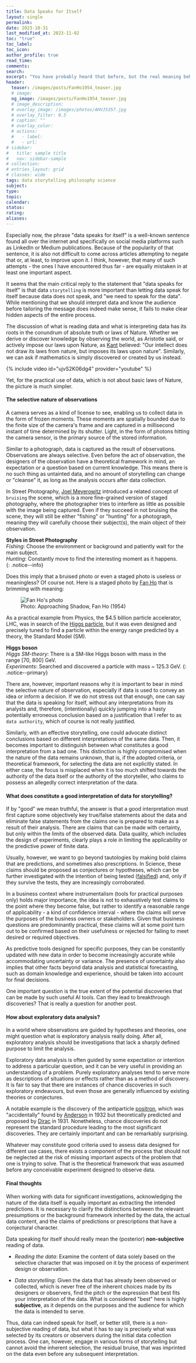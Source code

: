 ```yaml
---
title: Data Speaks for Itself
layout: single
permalink: 
date: 2023-10-31
last_modified_at: 2023-11-02
toc: "true"
toc_label: 
toc_icon: 
author_profile: true
read_time: 
comments: 
search: 
excerpt: "You have probably heard that before, but the real meaning behind this idea is not what you might think"
header:
  teaser: /images/posts/FanHo1954_teaser.jpg
  # image: 
  og_image: /images/posts/FanHo1954_teaser.jpg
  # image_description: 
  # overlay_image: /images/photos/AHVJ5357.jpg
  # overlay_filter: 0.5
  # caption: ""
  # overlay_color: 
  # actions:
  #   - label: 
  #   - url: 
# sidebar:
#   title: sample title
#   nav: sidebar-sample
# collection: 
# entries_layout: grid
# classes: wide
tags: data storytelling philosophy science
subject: 
type: 
topic: 
calendar: 
status: 
rating: 
aliases:
---
```



Especially now, the phrase "data speaks for itself" is a well-known sentence found all over the internet and specifically on social media platforms such as LinkedIn or Medium publications. Because of the popularity of that sentence, it is also not difficult to come across articles attempting to negate that or, at least, to improve upon it. I think, however, that many of such attempts - the ones I have encountered thus far - are equally mistaken in at least one important aspect.

It seems that the main critical reply to the statement that "data speaks for itself" is that data `storytelling` is more important than letting data speak for itself because data does not speak, and "we need to speak for the data". While mentioning that we should interpret data and know the audience before tailoring the message does indeed make sense, it fails to make clear hidden aspects of the entire process. 

The discussion of what is reading data and what is interpreting data has its roots in the conundrum of absolute truth or laws of Nature. Whether we derive or discover knowledge by observing the world, as Aristotle said, or actively impose our laws upon Nature, as [Kant](https://en.wikipedia.org/wiki/Critique_of_Pure_Reason) believed: "Our intellect does not draw its laws from nature, but imposes its laws upon nature". Similarly, we can ask if mathematics is simply discovered or created by us instead. 

{% include video id="ujvS2K06dg4" provider="youtube" %}

Yet, for the practical use of data, which is not about basic laws of Nature, the picture is much simpler.

#### **The selective nature of observations** 

A camera serves as a kind of license to see, enabling us to collect data in the form of frozen moments. These moments are spatially bounded due to the finite size of the camera's frame and are captured in a millisecond instant of time determined by its shutter. Light, in the form of photons hitting the camera sensor, is the primary source of the stored information.

Similar to a photograph, data is captured as the result of observations. Observations are always selective. Even before the act of observation, the designers of the observation have a theoretical framework in mind, an expectation or a question based on current knowledge. This means there is no such thing as untainted data, and no amount of storytelling can change or "cleanse" it, as long as the analysis occurs after data collection. 

In Street Photography, [Joel Meyerowitz](https://en.wikipedia.org/wiki/Joel_Meyerowitz) introduced a related concept  of `bruising` the scene, which is a more fine-grained version of staged photography, where the photographer tries to interfere as little as possible with the image being captured. Even if they succeed in not bruising the scene, they will still be either "fishing" or "hunting" for a photograph, meaning they will carefully choose their subject(s), the main object of their observation. 

<i class="fa-solid fa-circle-info"></i> **Styles in Street Photography**  
_Fishing_: Choose the environment or background and patiently wait for the main subject.  
_Hunting_: Constantly move to find the interesting moment as it happens.  
{: .notice--info}

Does this imply that a bruised photo or even a staged photo is useless or meaningless? 
Of course not. Here is a staged photo by [Fan Ho](https://en.wikipedia.org/wiki/Fan_Ho) that is brimming with meaning:

<!-- ![](/images/posts/Pastedimage20230919115500.png) -->

<figure style="width: 70%" class="align-center">
  <img src="/images/posts/Pastedimage20230919115500.png" alt="Fan Ho's photo"> <figcaption>Photo: Approaching Shadow, Fan Ho (1954)</figcaption>
</figure>


As a practical example from Physics, the $4.5 billion particle accelerator, LHC, was in search of the [Higgs particle](https://en.wikipedia.org/wiki/Search_for_the_Higgs_boson), but it was even designed and precisely tuned to find a particle within the energy range predicted by a theory, the Standard Model (SM).

<i class="fa-regular fa-clipboard"></i> **Higgs boson**  
_Higgs SM-theory_: There is a SM-like Higgs boson with mass in the range \[70, 800\] GeV.   
_Experiments_: Searched and discovered a particle with mass ~ 125.3 GeV.
{: .notice--primary} 

There are, however, important reasons why it is important to bear in mind the selective nature of observation, especially if data is used to convey an idea or inform a decision.
If we do not stress out that enough, one can say that the data is speaking for itself, without any interpretations from its analysts and, therefore, (intentionally) quickly jumping into a hasty potentially erroneous conclusion based on a justification that I refer to as `data authority`, which of course is not really justified. 

Similarly, with an effective storytelling, one could advocate distinct conclusions based on different interpretations of the same data. Then, it becomes important to distinguish between what constitutes a good interpretation from a bad one. This distinction is highly compromised when the nature of the data remains unknown, that is, if the adopted criteria, or theoretical framework, for selecting the data are not explicitly stated. In either case, the focus is misplaced when it is too much shifted towards the authority of the data itself or the authority of the storyteller, who claims to possess an allegedly correct interpretation of the data. 

#### **What does constitute a good interpretation of data for storytelling?**

If by "good" we mean truthful, the answer is that a good interpretation must first capture some objectively key true/false statements about the data and eliminate false statements from the claims one is prepared to make as a result of their analysis. There are claims that can be made with certainty, but only within the limits of the observed data. Data quality, which includes the design of experiments, clearly plays a role in limiting the applicability or the predictive power of finite data.

Usually, however, we want to go beyond tautologies by making bold claims that are predictions, and sometimes also prescriptions. In Science, these claims should be proposed as conjectures or hypotheses, which can be further investigated with the intention of being tested ([falsified](https://en.wikipedia.org/wiki/Falsifiability)) and, only if they survive the tests, they are increasingly corroborated. 

In a business context where instrumentalism (tools for practical purposes only) holds major importance, the idea is not to exhaustively test claims to the point where they become false,  but rather to identify a reasonable range of applicability - a kind of confidence interval - where the claims will serve the purposes of the business owners or stakeholders. Given that business questions are predominantly practical, these claims will at some point turn out to be confirmed based on their usefulness or rejected for failing to meet desired or required objectives.

As predictive tools designed for specific purposes, they can be constantly updated with new data in order to become increasingly accurate while accommodating uncertainty or variance. The presence of uncertainty also implies that other facts beyond data analysis and statistical forecasting, such as domain knowledge and experience, should be taken into account for final decisions. 

One important question is the true extent of the potential discoveries that can be made by such useful AI tools. Can they lead to breakthrough discoveries? That is really a question for another post.   


#### **How about exploratory data analysis?** 

In a world where observations are guided by hypotheses and theories, one might question what is exploratory analysis really doing. After all, exploratory analysis should be investigations that lack a sharply defined purpose to limit the analysis.  

Exploratory data analysis is often guided by some expectation or intention to address a particular question, and it can be very useful in providing an understanding of a problem. Purely exploratory analyses tend to serve more as descriptions of situations or effects rather than as a method of discovery. It is fair to say that there are instances of chance discoveries in such exploratory endeavours, but even those are generally influenced by existing theories or conjectures. 

A notable example is the discovery of the antiparticle [positron](https://pubs.aip.org/physicstoday/online/9041/Positron-discovered), which was "accidentally" found by [Anderson](https://en.wikipedia.org/wiki/Carl_David_Anderson) in 1932 but theoretically predicted and proposed by [Dirac](https://en.wikipedia.org/wiki/Paul_Dirac) in 1931. Nonetheless, chance discoveries do not represent the standard procedure leading to the most significant discoveries. They are certainly important and can be remarkably surprising.       

Whatever may constitute good criteria used to assess data designed for different use cases, there exists a component of the process that should not be neglected at the risk of missing important aspects of the problem that one is trying to solve. That is the theoretical framework that was assumed before any conceivable experiment designed to observe data. 

#### **Final thoughts**

When working with data for significant investigations, acknowledging the nature of the data itself is equally important as extracting the intended predictions. It is necessary to clarify the distinctions between the relevant presumptions or the background framework inherited by the data, the actual data content, and the claims of predictions or prescriptions that have a conjectural character.     

Data speaking for itself should really mean the (posterior) **non-subjective** reading of data.
- *Reading the data*: Examine the content of data solely based on the selective character that was imposed on it by the process of experiment design or observation. 

- *Data storytelling*:  Given the data that has already been observed or collected, which is never free of the inherent choices made by its designers or observers, find the pitch or the expression that best fits your interpretation of the data. What is considered "best" here is highly **subjective**, as it depends on the purposes and the audience for which the data is intended to serve.  

Thus, data can indeed speak for itself, or better still, there is a non-subjective reading of data,  but what it has to say is precisely what was selected by its creators or observers during the initial data collection process. One can, however, engage in various forms of storytelling but cannot avoid the inherent selection, the residual bruise, that was imprinted on the data even before any subsequent interpretation. 









